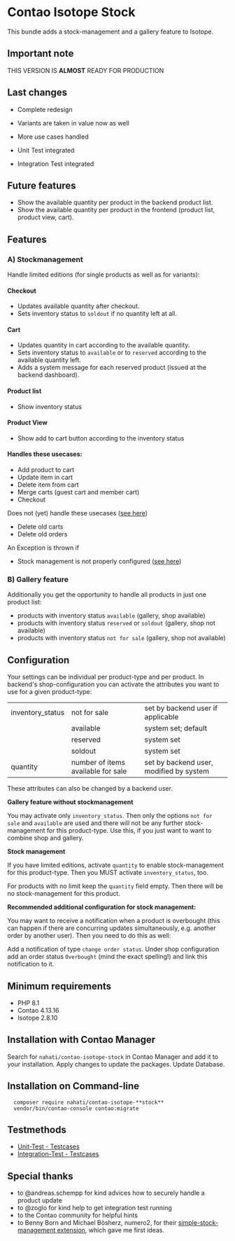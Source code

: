 # Contao Isotope Stock

This bundle adds a stock-management and a gallery feature to Isotope.

## Important note

THIS VERSION IS **ALMOST** READY FOR PRODUCTION

## Last changes

- Complete redesign

- Variants are taken in value now as well

- More use cases handled

- Unit Test integrated

- Integration Test integrated

## Future features

- Show the available quantity per product in the backend product list.
- Show the available quantity per product in the frontend (product list, product view, cart).

## Features

### A) Stockmanagement

Handle limited editions (for single products as well as for variants):

#### Checkout

- Updates available quantity after checkout.
- Sets inventory status to `soldout` if no quantity left at all.

#### Cart

- Updates quantity in cart according to the available quantity.
- Sets inventory status to `available` or to `reserved` according to the available quantity left.
- Adds a system message for each reserved product (issued at the backend dashboard).

#### Product list

- Show inventory status

#### Product View

- Show add to cart button according to the inventory status

#### Handles these usecases:

- Add product to cart
- Update item in cart
- Delete item from cart
- Merge carts (guest cart and member cart)
- Checkout

Does not (yet) handle these usecases ([see here](https://github.com/isotope/core/issues/2432))

- Delete old carts
- Delete old orders

An Exception is thrown if

- Stock management is not properly configured ([see here](#stockmanagement))

### B) Gallery feature

Additionally you get the opportunity to handle all products in just one product list:

- products with inventory status `available` (gallery, shop available)
- products with inventory status `reserved` or `soldout` (gallery, shop not available)
- products with inventory status `not for sale` (gallery, shop not available)

## Configuration

Your settings can be individual per product-type and per product. In backend's shop-configuration you can activate the attributes you want to use for a given product-type:

<table>
  <tr>
    <td>inventory_status</td>
    <td>not for sale</td>
    <td>set by backend user if applicable</td>
  </tr>
  <tr>
    <td></td>
    <td>available</td>
    <td>system set; default</td>
  </tr>
  <tr>
    <td></td>
    <td>reserved</td>
    <td>system set</td>
  </tr>
  <tr>
    <td></td>
    <td>soldout</td>
    <td>system set</td>
  </tr>
  <tr>
    <td>quantity</td>
    <td>number of items available for sale</td>
    <td>set by backend user, modified by system</td>
  </tr>
</table>

These attributes can also be changed by a backend user.

**Gallery feature without stockmanagement**

You may activate only `inventory_status`. Then only the options `not for sale` and `available` are used and there will not be any further stock-management for this product-type.
Use this, if you just want to want to combine shop and gallery.

**Stock management**

If you have limited editions, activate `quantity` to enable stock-management for this product-type. <a id="stockmanagement"> Then you MUST activate `inventory_status`, too.</a>

For products with no limit keep the `quantity` field empty. Then there will be no stock-management for this product.

**Recommended additional configuration for stock management:**

You may want to receive a notification when a product is overbought (this can happen if there are concurring updates simultaneously, e.g. another order by another user).
Then you need to do this as well:

Add a notification of type `change order status`. Under shop configuration add an order status `Overbought` (mind the exact spelling!) and link this notification to it.

## Minimum requirements

- PHP 8.1
- Contao 4.13.16
- Isotope 2.8.10

## Installation with Contao Manager

Search for `nahati/contao-isotope-stock` in Contao Manager and add it to your installation.
Apply changes to update the packages. Update Database.

## Installation on Command-line

      composer require nahati/contao-isotope-**stock**
      vendor/bin/contao-console contao:migrate

## Testmethods

- [Unit-Test - Testcases](https://github.com/nahati/contao-isotope-stock/blob/2.0.1-dev/tests/unit/reports/testdox.txt)
- [Integration-Test - Testcases](https://github.com/nahati/contao-isotope-stock/blob/2.0.1-dev/tests/Integration/reports/testdox.txt)

## Special thanks

- to @andreas.schempp for kind advices how to securely handle a product update
- to @zoglo for kind help to get integration test running
- to the Contao community for helpful hints
- to Benny Born and Michael Bösherz, numero2, for their [simple-stock-management extension](https://packagist.org/packages/numero2/contao-isotope-simple-erp), which gave me first ideas.
